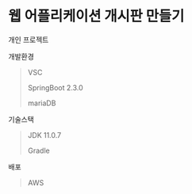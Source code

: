 # 웹 어플리케이션 개시판 만들기



개인 프로젝트 

개발환경

> VSC 
>
> SpringBoot 2.3.0
>
> mariaDB

기술스택

> JDK 11.0.7
>
> Gradle

배포 

> AWS